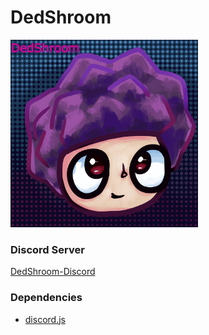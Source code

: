 # DedShroom

<img src="https://raw.githubusercontent.com/Shroompow/DedShroom/master/DedShroom_large_discordbanner.jpg" width=300 height=300>

### Discord Server

[DedShroom-Discord](https://discord.gg/VDdGjHG)

### Dependencies

- [discord.js](https://discord.js.org)
